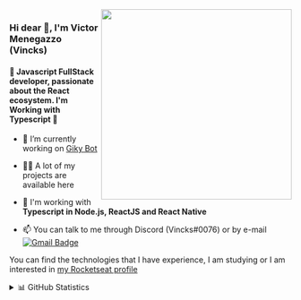 <img align="right" src="https://i.imgur.com/N0OPwfb.png" width="340"/>

### Hi dear 👋, I'm Victor Menegazzo (Vincks)
#### 🚀 Javascript FullStack developer, passionate about the React ecosystem. I'm Working with Typescript 💙

- 🔭 I’m currently working on [Giky Bot](https://github.com/gikybot)

- 👨‍💻 A lot of my projects are available here

- 💬 I'm working with **Typescript in Node.js, ReactJS and React Native**

- 📫 You can talk to me through Discord (Vincks#0076) or by e-mail [![Gmail Badge](https://img.shields.io/badge/-comercial.victormenegazzo@gmail.com-6633cc?style=flat-square&logo=Gmail&logoColor=white&link=mailto:comercial.victormenegazzo@gmail.com)](mailto:comercial.victormenegazzo@gmail.com)


You can find the technologies that I have experience, I am studying or I am interested in [my Rocketseat profile](https://app.rocketseat.com.br/me/victor-menegazzo)

<details>
  <summary>📊 GitHub Statistics</summary>

![VictorMenegazzo's github stats](https://github-readme-stats.vercel.app/api?username=VictorMenegazzo&bg_color=332f54&title_color=7aa1ef&text_color=96a6ed)
![VictorMenegazzo's github top Langs](https://github-readme-stats.vercel.app/api/top-langs/?username=VictorMenegazzo&layout=compact&bg_color=332f54&title_color=7aa1ef&text_color=96a6ed)

</details> 
